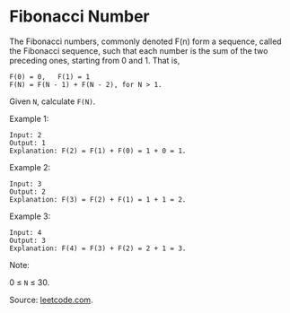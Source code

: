 # Fibonacci Number

The Fibonacci numbers, commonly denoted F(n) form a sequence, called the Fibonacci sequence, such that each number is the sum of the two preceding ones, starting from 0 and 1. That is,

```
F(0) = 0,   F(1) = 1
F(N) = F(N - 1) + F(N - 2), for N > 1.
```

Given `N`, calculate `F(N)`.

Example 1:

```
Input: 2
Output: 1
Explanation: F(2) = F(1) + F(0) = 1 + 0 = 1.
```

Example 2:

```
Input: 3
Output: 2
Explanation: F(3) = F(2) + F(1) = 1 + 1 = 2.

```

Example 3:

```
Input: 4
Output: 3
Explanation: F(4) = F(3) + F(2) = 2 + 1 = 3.

```

Note:

0 ≤ `N` ≤ 30.

Source: [leetcode.com](https://leetcode.com/problems/fibonacci-number/).
